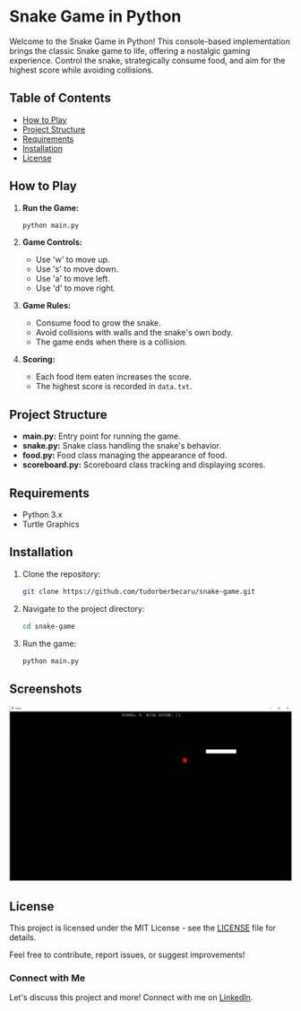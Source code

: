 # Snake Game in Python

Welcome to the Snake Game in Python! This console-based implementation brings the classic Snake game to life, offering a nostalgic gaming experience. Control the snake, strategically consume food, and aim for the highest score while avoiding collisions.
## Table of Contents

- [How to Play](#how-to-play)
- [Project Structure](#project-structure)
- [Requirements](#requirements)
- [Installation](#installation)
- [License](#license)

## How to Play

1. **Run the Game:**
    ```bash
    python main.py
    ```
   
2. **Game Controls:**
   - Use 'w' to move up.
   - Use 's' to move down.
   - Use 'a' to move left.
   - Use 'd' to move right.


3. **Game Rules:**
   - Consume food to grow the snake.
   - Avoid collisions with walls and the snake's own body.
   - The game ends when there is a collision.


4. **Scoring:**
   - Each food item eaten increases the score.
   - The highest score is recorded in `data.txt`.


## Project Structure

- **main.py:** Entry point for running the game.
- **snake.py:** Snake class handling the snake's behavior.
- **food.py:** Food class managing the appearance of food.
- **scoreboard.py:** Scoreboard class tracking and displaying scores.

## Requirements

- Python 3.x
- Turtle Graphics

## Installation

1. Clone the repository:

    ```bash
    git clone https://github.com/tudorberbecaru/snake-game.git
    ```

2. Navigate to the project directory:

    ```bash
    cd snake-game
    ```

3. Run the game:

    ```bash
    python main.py
    ```
   
## Screenshots

![Screenshot](https://github.com/tudorberbecaru/snake-game/blob/master/.github/Screenshot.png)

## License

This project is licensed under the MIT License - see the [LICENSE](LICENSE) file for details.

Feel free to contribute, report issues, or suggest improvements!

### Connect with Me

Let's discuss this project and more! Connect with me on [LinkedIn](https://www.linkedin.com/in/tudor-berbecaru/).
